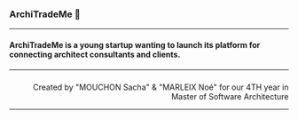 ### ArchiTradeMe 🚀

***

#### ArchiTradeMe is a young startup wanting to launch its platform for connecting architect consultants and clients.

---

###

<p align='right'>Created by "MOUCHON Sacha" & "MARLEIX Noé" for our 4TH year in Master of Software Architecture</p>

---
